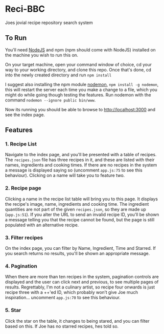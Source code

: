 # Reci-BBC
Joes jovial recipe repository search system


## To Run
You'll need [NodeJS](https://nodejs.org) and npm (npm should come with NodeJS) installed on the machine you wish to run this on.


On your target machine, open your command window of choice, cd your way to your working directory, and clone this repo. Once that's done, cd into the newly created directory and run `npm install`


I suggest also installing the npm module [nodemon](https://www.npmjs.com/package/nodemon), `npm install -g nodemon`, this will restart the server each time you make a change to a file, which you might do while going though testing the features. Run nodemon with the command `nodemon --ignore public bin/www`.


Now its running you should be able to browse to [http://localhost:3000](http://localhost:3000) and see the index page.


## Features

### 1. Recipe List
Navigate to the index page, and you'll be presented with a table of recipes. The `recipes.json` file has three recipes in it, and these are listed with their names, ingredients and cooking times. If there are no recipes in the system a message is displayed saying so (uncomment `app.js:75` to see this behaviour). Clicking on a name will take you to feature two.

### 2. Recipe page
Clicking a name in the recipe list table will bring you to this page. It displays the recipe's image, name, ingredients and cooking time. The ingredient quantities are not part of the given `recipes.json`, so they are made up (`app.js:51`). If you alter the URL to send an invalid recipe ID, you'll be shown a message telling you that the recipe cannot be found, but the page is still populated with an alternative recipe.

### 3. Filter recipes
On the index page, you can filter by Name, Ingredient, Time and Starred. If you search returns no results, you'll be shown an appropriate message.

### 4. Pagination
When there are more than ten recipes in the system, pagination controls are displayed and the user can click next and previous, to see multiple pages of results. Regrettably, I'm not a culinary artist, so recipe four onwards is just recipe three with a ++'ed ID, which probably won’t give Joe much inspiration... uncomment `app.js:70` to see this behaviour.

### 5. Star
Click the star on the table, it changes to being stared, and you can filter based on this. If Joe has no starred recipes, hes told so.